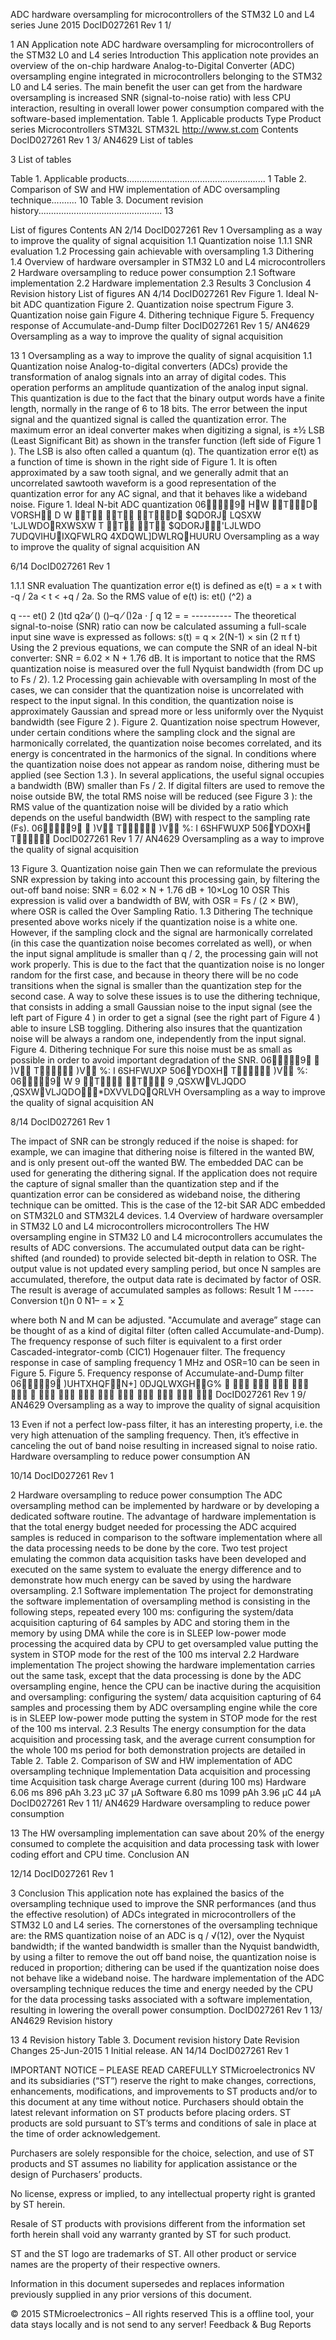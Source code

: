 ADC hardware oversampling for microcontrollers of the STM32 L0 and L4 series
June 2015 DocID027261 Rev 1 1/

1
AN
Application note
ADC hardware oversampling for microcontrollers
of the STM32 L0 and L4 series
Introduction
This application note provides an overview of the on-chip hardware Analog-to-Digital
Converter (ADC) oversampling engine integrated in microcontrollers belonging to the
STM32 L0 and L4 series.
The main benefit the user can get from the hardware oversampling is increased SNR
(signal-to-noise ratio) with less CPU interaction, resulting in overall lower power
consumption compared with the software-based implementation.
Table 1. Applicable products
Type Product series
Microcontrollers
STM32L
STM32L
http://www.st.com
Contents
DocID027261 Rev 1 3/
AN4629 List of tables

3
List of tables

Table 1. Applicable products....................................................... 1
Table 2. Comparison of SW and HW implementation of ADC oversampling technique.......... 10
Table 3. Document revision history................................................. 13

List of figures
Contents AN
2/14 DocID027261 Rev
1 Oversampling as a way to improve the quality of signal acquisition
1.1 Quantization noise
1.1.1 SNR evaluation
1.2 Processing gain achievable with oversampling
1.3 Dithering
1.4 Overview of hardware oversampler in STM32 L0 and L4 microcontrollers
2 Hardware oversampling to reduce power consumption
2.1 Software implementation
2.2 Hardware implementation
2.3 Results
3 Conclusion
4 Revision history
List of figures AN
4/14 DocID027261 Rev
Figure 1. Ideal N-bit ADC quantization
Figure 2. Quantization noise spectrum
Figure 3. Quantization noise gain
Figure 4. Dithering technique
Figure 5. Frequency response of Accumulate-and-Dump filter
DocID027261 Rev 1 5/
AN4629 Oversampling as a way to improve the quality of signal acquisition

13
1 Oversampling as a way to improve the quality of signal acquisition
1.1 Quantization noise
Analog-to-digital converters (ADCs) provide the transformation of analog signals into an
array of digital codes. This operation performs an amplitude quantization of the analog input
signal. This quantization is due to the fact that the binary output words have a finite length,
normally in the range of 6 to 18 bits. The error between the input signal and the quantized
signal is called the quantization error.
The maximum error an ideal converter makes when digitizing a signal, is ±½ LSB (Least
Significant Bit) as shown in the transfer function (left side of Figure 1 ). The LSB is also often
called a quantum (q).
The quantization error e(t) as a function of time is shown in the right side of Figure 1.
It is often approximated by a saw tooth signal, and we generally admit that an uncorrelated
sawtooth waveform is a good representation of the quantization error for any AC signal, and
that it behaves like a wideband noise.
Figure 1. Ideal N-bit ADC quantization
069
HW
TD
VORSH D
W
T
T
TD
$QDORJ
LQSXW
'LJLWDORXWSXW
T
T
T
$QDORJ'LJLWDO
7UDQVIHUIXQFWLRQ
4XDQWL]DWLRQHUURU
Oversampling as a way to improve the quality of signal acquisition AN

6/14 DocID027261 Rev 1

1.1.1 SNR evaluation
The quantization error e(t) is defined as
e(t) = a × t
with -q / 2a < t < +q / 2a.
So the RMS value of e(t) is:
et()
(^2) a

q
--- et()
2
()td
q2a⁄ ()
()–q ⁄ ()2a
⋅ ∫
q
12
= = ----------
The theoretical signal-to-noise (SNR) ratio can now be calculated assuming a full-scale
input sine wave is expressed as follows:
s(t) = q × 2(N-1) × sin (2 π f t)
Using the 2 previous equations, we can compute the SNR of an ideal N-bit converter:
SNR = 6.02 × N + 1.76 dB.
It is important to notice that the RMS quantization noise is measured over the full Nyquist
bandwidth (from DC up to Fs / 2).
1.2 Processing gain achievable with oversampling
In most of the cases, we can consider that the quantization noise is uncorrelated with
respect to the input signal. In this condition, the quantization noise is approximately
Gaussian and spread more or less uniformly over the Nyquist bandwidth (see Figure 2 ).
Figure 2. Quantization noise spectrum
However, under certain conditions where the sampling clock and the signal are harmonically
correlated, the quantization noise becomes correlated, and its energy is concentrated in the
harmonics of the signal. In conditions where the quantization noise does not appear as
random noise, dithering must be applied (see Section 1.3 ).
In several applications, the useful signal occupies a bandwidth (BW) smaller than Fs / 2.
If digital filters are used to remove the noise outside BW, the total RMS noise will be reduced
(see Figure 3 ): the RMS value of the quantization noise will be divided by a ratio which
depends on the useful bandwidth (BW) with respect to the sampling rate (Fs).
069
 )V
T
)V
%:
I
6SHFWUXP 506YDOXH T
DocID027261 Rev 1 7/
AN4629 Oversampling as a way to improve the quality of signal acquisition

13
Figure 3. Quantization noise gain
Then we can reformulate the previous SNR expression by taking into account this
processing gain, by filtering the out-off band noise:
SNR = 6.02 × N + 1.76 dB + 10×Log 10 OSR
This expression is valid over a bandwidth of BW, with OSR = Fs / (2 × BW), where OSR is
called the Over Sampling Ratio.
1.3 Dithering
The technique presented above works nicely if the quantization noise is a white one.
However, if the sampling clock and the signal are harmonically correlated (in this case the
quantization noise becomes correlated as well), or when the input signal amplitude is
smaller than q / 2, the processing gain will not work properly.
This is due to the fact that the quantization noise is no longer random for the first case, and
because in theory there will be no code transitions when the signal is smaller than the
quantization step for the second case.
A way to solve these issues is to use the dithering technique, that consists in adding a small
Gaussian noise to the input signal (see the left part of Figure 4 ) in order to get a signal (see
the right part of Figure 4 ) able to insure LSB toggling.
Dithering also insures that the quantization noise will be always a random one,
independently from the input signal.
Figure 4. Dithering technique
For sure this noise must be as small as possible in order to avoid important degradation of
the SNR.
069
 )V
T
)V
%:
I
6SHFWUXP 506YDOXH
T
)V
%:
069
W
9
T
T
9
,QSXWVLJQDO ,QSXWVLJQDO*DXVVLDQQRLVH
Oversampling as a way to improve the quality of signal acquisition AN

8/14 DocID027261 Rev 1

The impact of SNR can be strongly reduced if the noise is shaped: for example, we can
imagine that dithering noise is filtered in the wanted BW, and is only present out-off the
wanted BW.
The embedded DAC can be used for generating the dithering signal.
If the application does not require the capture of signal smaller than the quantization step
and if the quantization error can be considered as wideband noise, the dithering technique
can be omitted. This is the case of the 12-bit SAR ADC embedded on STM32L0 and
STM32L4 devices.
1.4 Overview of hardware oversampler in STM32 L0 and L4 microcontrollers
microcontrollers
The HW oversampling engine in STM32 L0 and L4 microcontrollers accumulates the results
of ADC conversions. The accumulated output data can be right-shifted (and rounded) to
provide selected bit-depth in relation to OSR. The output value is not updated every
sampling period, but once N samples are accumulated, therefore, the output data rate is
decimated by factor of OSR.
The result is average of accumulated samples as follows:
Result
1
M
----- Conversion t()n
0
N1–
= × ∑

where both N and M can be adjusted.
"Accumulate and average” stage can be thought of as a kind of digital filter (often called
Accumulate-and-Dump). The frequency response of such filter is equivalent to a first order
Cascaded-integrator-comb (CIC1) Hogenauer filter. The frequency response in case of
sampling frequency 1 MHz and OSR=10 can be seen in Figure 5.
Figure 5. Frequency response of Accumulate-and-Dump filter
069
)UHTXHQF\N+]
0DJQLWXGHG%
     










DocID027261 Rev 1 9/
AN4629 Oversampling as a way to improve the quality of signal acquisition

13
Even if not a perfect low-pass filter, it has an interesting property, i.e. the very high
attenuation of the sampling frequency. Then, it’s effective in canceling the out of band noise
resulting in increased signal to noise ratio.
Hardware oversampling to reduce power consumption AN

10/14 DocID027261 Rev 1

2 Hardware oversampling to reduce power consumption
The ADC oversampling method can be implemented by hardware or by developing a
dedicated software routine.
The advantage of hardware implementation is that the total energy budget needed for
processing the ADC acquired samples is reduced in comparison to the software
implementation where all the data processing needs to be done by the core.
Two test project emulating the common data acquisition tasks have been developed and
executed on the same system to evaluate the energy difference and to demonstrate how
much energy can be saved by using the hardware oversampling.
2.1 Software implementation
The project for demonstrating the software implementation of oversampling method is
consisting in the following steps, repeated every 100 ms:
configuring the system/data acquisition
capturing of 64 samples by ADC and storing them in the memory by using DMA while
the core is in SLEEP low-power mode
processing the acquired data by CPU to get oversampled value
putting the system in STOP mode for the rest of the 100 ms interval
2.2 Hardware implementation
The project showing the hardware implementation carries out the same task, except that the
data processing is done by the ADC oversampling engine, hence the CPU can be inactive
during the acquisition and oversampling:
configuring the system/ data acquisition
capturing of 64 samples and processing them by ADC oversampling engine while the
core is in SLEEP low-power mode
putting the system in STOP mode for the rest of the 100 ms interval.
2.3 Results
The energy consumption for the data acquisition and processing task, and the average
current consumption for the whole 100 ms period for both demonstration projects are
detailed in Table 2.
Table 2. Comparison of SW and HW implementation of ADC oversampling technique
Implementation
Data acquisition and
processing time Acquisition task charge
Average current
(during 100 ms)
Hardware 6.06 ms 896 pAh 3.23 μC 37 μA
Software 6.80 ms 1099 pAh 3.96 μC 44 μA
DocID027261 Rev 1 11/
AN4629 Hardware oversampling to reduce power consumption

13
The HW oversampling implementation can save about 20% of the energy consumed to
complete the acquisition and data processing task with lower coding effort and CPU time.
Conclusion AN

12/14 DocID027261 Rev 1

3 Conclusion
This application note has explained the basics of the oversampling technique used to
improve the SNR performances (and thus the effective resolution) of ADCs integrated in
microcontrollers of the STM32 L0 and L4 series.
The cornerstones of the oversampling technique are:
the RMS quantization noise of an ADC is q / √(12), over the Nyquist bandwidth;
if the wanted bandwidth is smaller than the Nyquist bandwidth, by using a filter to
remove the out off band noise, the quantization noise is reduced in proportion;
dithering can be used if the quantization noise does not behave like a wideband noise.
The hardware implementation of the ADC oversampling technique reduces the time and
energy needed by the CPU for the data processing tasks associated with a software
implementation, resulting in lowering the overall power consumption.
DocID027261 Rev 1 13/
AN4629 Revision history

13
4 Revision history
Table 3. Document revision history
Date Revision Changes
25-Jun-2015 1 Initial release.
AN
14/14 DocID027261 Rev 1

IMPORTANT NOTICE – PLEASE READ CAREFULLY
STMicroelectronics NV and its subsidiaries (“ST”) reserve the right to make changes, corrections, enhancements, modifications, and
improvements to ST products and/or to this document at any time without notice. Purchasers should obtain the latest relevant information on
ST products before placing orders. ST products are sold pursuant to ST’s terms and conditions of sale in place at the time of order
acknowledgement.

Purchasers are solely responsible for the choice, selection, and use of ST products and ST assumes no liability for application assistance or
the design of Purchasers’ products.

No license, express or implied, to any intellectual property right is granted by ST herein.

Resale of ST products with provisions different from the information set forth herein shall void any warranty granted by ST for such product.

ST and the ST logo are trademarks of ST. All other product or service names are the property of their respective owners.

Information in this document supersedes and replaces information previously supplied in any prior versions of this document.

© 2015 STMicroelectronics – All rights reserved
This is a offline tool, your data stays locally and is not send to any server!
Feedback & Bug Reports